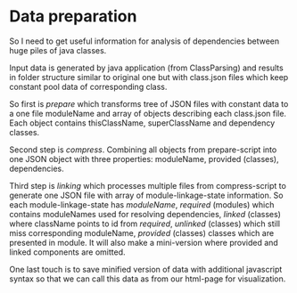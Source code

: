 # Data preparation

So I need to get useful information for analysis of dependencies between huge piles of java classes.

Input data is generated by java application (from ClassParsing) and results in folder structure similar to original one but with class.json files which keep constant pool data of corresponding class.

So first is *prepare* which transforms tree of JSON files with constant data to a one file moduleName and array of objects describing each class.json file. Each object contains thisClassName, superClassName and dependency classes.

Second step is *compress*. Combining all objects from prepare-script into one JSON object with three properties: moduleName, provided (classes), dependencies.

Third step is *linking* which processes multiple files from compress-script to generate one JSON file with array of module-linkage-state information. So each module-linkage-state has *moduleName*, *required* (modules) which contains moduleNames used for resolving dependencies, *linked* (classes) where className points to id from *required*, *unlinked* (classes) which still miss corresponding moduleName, *provided* (classes) classes which are presented in module. It will also make a mini-version where provided and linked components are omitted.

One last touch is to save minified version of data with additional javascript syntax so that we can call this data as from our html-page for visualization.